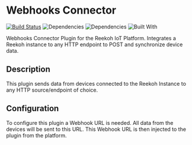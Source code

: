 # Webhooks Connector
[![Build Status](https://travis-ci.org/Reekoh/webhooks-connector.svg)](https://travis-ci.org/Reekoh/webhooks-connector)
![Dependencies](https://img.shields.io/david/Reekoh/webhooks-connector.svg)
![Dependencies](https://img.shields.io/david/dev/Reekoh/webhooks-connector.svg)
![Built With](https://img.shields.io/badge/built%20with-gulp-red.svg)

Webhooks Connector Plugin for the Reekoh IoT Platform. Integrates a Reekoh instance to any HTTP endpoint to POST and synchronize device data.

## Description
This plugin sends data from devices connected to the Reekoh Instance to any HTTP source/endpoint of choice.

## Configuration
To configure this plugin a Webhook URL is needed. All data from the devices will be sent to this URL.
This Webhook URL is then injected to the plugin from the platform.